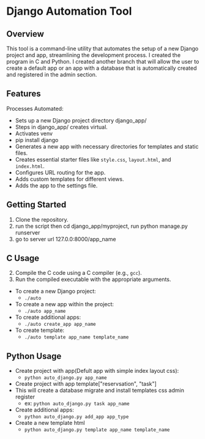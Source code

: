 # Django Automation Tool

## Overview
This tool is a command-line utility that automates the setup of a new Django project and app, streamlining the development process. I created the program in C and Python. I created another branch that will allow the user to create a default app or an app with a database that is automatically created and registered in the admin section.

## Features
Processes Automated: 
- Sets up a new Django project directory django_app/
- Steps in django_app/ creates virtual.
- Activates venv
- pip install django
- Generates a new app with necessary directories for templates and static files.
- Creates essential starter files like `style.css`, `layout.html`, and `index.html`.
- Configures URL routing for the app.
- Adds custom templates for different views.
- Adds the app to the settings file.


## Getting Started
1. Clone the repository.
2. run the script then cd django_app/myproject, run python manage.py runserver
3. go to server url 127.0.0:8000/app_name

## C Usage
2. Compile the C code using a C compiler (e.g., `gcc`).
3. Run the compiled executable with the appropriate arguments.

- To create a new Django project:
  - `./auto`
- To create a new app within the project:
  - `./auto app_name`
- To create additional apps:
  - `./auto create_app app_name` 
- To create template:
  - `./auto template app_name template_name`

## Python Usage
- Create project with app(Defult app with simple index layout css):
  - `python auto_django.py app_name`
- Create project with app template["reservsation", "task"]
- This will create a database migrate and install templates css admin register
  - ex: `python auto_django.py task app_name`
- Create additional apps:
  - `python auto_django.py add_app app_type`
- Create a new template html
  - `python auto_django.py template app_name template_name`